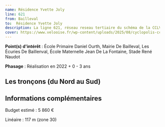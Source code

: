 ```yaml
---
name: Résidence Yvette Joly
line: 621
from: Bailleval
to:  Résidence Yvette Joly 
description: La ligne 621, réseau reseau tertiaire du schéma de la CCLVD (tronçon 21) concerne Bailleval - Résidence Yvette Joly
cover: https://www.velooise.fr/wp-content/uploads/2025/08/cyclopolis-cclvd-21.jpg
---
```


**Point(s) d'intérêt** : École Primaire Daniel Ourth, Mairie De Bailleval, Les Écuries De Baillenval, École Maternelle Jean De La Fontaine, Stade René Naudot

**Phasage** : Réalisation en 2022 + 0 - 3 ans

## Les tronçons (du Nord au Sud)

## Informations complémentaires

Budget estimé :  5 860 € 

Linéaire : 117 m (zone 30)

